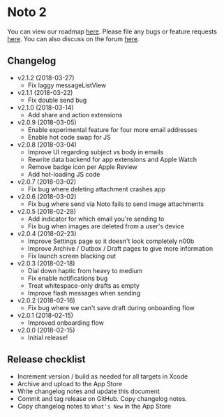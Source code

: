 # Noto 2

You can view our roadmap [here](http://roadmap.noto.fyi). Please file any bugs or feature requests [here](http://issues.noto.fyi). You can also discuss on the forum [here](http://forum.noto.fyi).

## Changelog
- v2.1.2 (2018-03-27)
  - Fix laggy messageListView
- v2.1.1 (2018-03-22)
  - Fix double send bug
- v2.1.0 (2018-03-14)
  - Add share and action extensions
- v2.0.9 (2018-03-05)
  - Enable experimental feature for four more email addresses
  - Enable hot code swap for JS
- v2.0.8 (2018-03-04)
  - Improve UI regarding subject vs body in emails
  - Rewrite data backend for app extensions and Apple Watch
  - Remove badge icon per Apple Review
  - Add hot-loading JS code
- v2.0.7 (2018-03-02)
  - Fix bug where deleting attachment crashes app
- v2.0.6 (2018-03-02)
  - Fix bug where send via Noto fails to send image attachments
- v2.0.5 (2018-02-28)
  - Add indicator for which email you're sending to
  - Fix bug when images are deleted from a user's device
- v2.0.4 (2018-02-23)
  - Improve Settings page so it doesn't look completely n00b
  - Improve Archive / Outbox / Draft pages to give more information
  - Fix launch screen blacking out
- v2.0.3 (2018-02-18)
  - Dial down haptic from heavy to medium
  - Fix enable notifications bug
  - Treat whitespace-only drafts as empty
  - Improve flash messages when sending
- v2.0.2 (2018-02-16)
  - Fix bug where we can't save draft during onboarding flow
- v2.0.1 (2018-02-15)
  - Improved onboarding flow
- v2.0.0 (2018-02-15)
  - Initial release!

## Release checklist
- Increment version / build as needed for all targets in Xcode
- Archive and upload to the App Store
- Write changelog notes and update this document
- Commit and tag release on GitHub. Copy changelog notes.
- Copy changelog notes to ```What's New``` in the App Store
